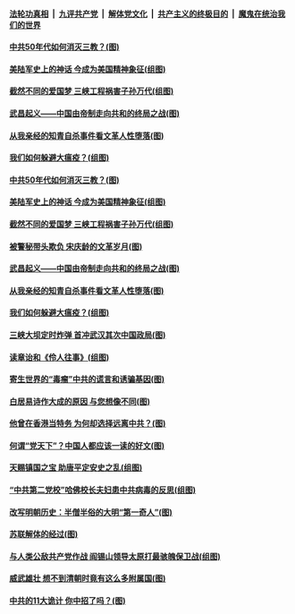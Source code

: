 ####  [法轮功真相](../../../../basic/blob/master/README.md?t=03302031) &nbsp;|&nbsp; [九评共产党](../../../../9ping.md/blob/master/README.md?t=03302031) &nbsp;|&nbsp; [解体党文化](../../../../jtdwh.md/blob/master/README.md?t=03302031)  &nbsp;|&nbsp; [共产主义的终极目的](../../../../gczydzjmd.md/blob/master/README.md?t=03302031) &nbsp;|&nbsp; [魔鬼在统治我们的世界](../../../../mgztzwmdsj.md/blob/master/README.md?t=03302031) 

#### [中共50年代如何消灭三教？(图)](../pages/p6/927595.md?t=03302031) 

#### [美陆军史上的神话 今成为美国精神象征(组图)](../pages/p6/919613.md?t=03302031) 

#### [截然不同的爱国梦 三峡工程祸害子孙万代(组图)](../pages/p6/927244.md?t=03302031) 

#### [武昌起义——中国由帝制走向共和的终局之战(图)](../pages/p6/927406.md?t=03302031) 

#### [从我亲经的知青自杀事件看文革人性堕落(图)](../pages/p6/927505.md?t=03302031) 

#### [我们如何躲避大瘟疫？(组图)](../pages/p6/927748.md?t=03302031) 

#### [中共50年代如何消灭三教？(图)](../pages/p6/927595.md?t=03302031) 

#### [美陆军史上的神话 今成为美国精神象征(组图)](../pages/p6/919613.md?t=03302031) 

#### [截然不同的爱国梦 三峡工程祸害子孙万代(组图)](../pages/p6/927244.md?t=03302031) 

#### [被警秘带头欺负 宋庆龄的文革岁月(图)](../pages/p6/927325.md?t=03302031) 

#### [武昌起义——中国由帝制走向共和的终局之战(图)](../pages/p6/927406.md?t=03302031) 

#### [从我亲经的知青自杀事件看文革人性堕落(图)](../pages/p6/927505.md?t=03302031) 

#### [我们如何躲避大瘟疫？(组图)](../pages/p6/927748.md?t=03302031) 

#### [三峡大坝定时炸弹 首冲武汉其次中国政局(图)](../pages/p6/927243.md?t=03302031) 

#### [读章诒和《伶人往事》(组图)](../pages/p6/927074.md?t=03302031) 

#### [寄生世界的“毒瘤”中共的谎言和诱骗基因(图)](../pages/p6/927034.md?t=03302031) 

#### [白居易诗作大成的原因 与您想像不同(图)](../pages/p6/927315.md?t=03302031) 

#### [他曾在香港当特务 为何却选择远离中共？(图)](../pages/p6/927267.md?t=03302031) 

#### [何谓“党天下”？中国人都应该一读的好文(图)](../pages/p6/927041.md?t=03302031) 

#### [天赐镇国之宝 助唐平定安史之乱(组图)](../pages/p6/927076.md?t=03302031) 

#### [“中共第二党校”哈佛校长夫妇患中共病毒的反思(组图)](../pages/p6/927475.md?t=03302031) 

#### [改写明朝历史：半僧半俗的大明“第一奇人”(图)](../pages/p6/926307.md?t=03302031) 

#### [苏联解体的经过(图)](../pages/p6/927201.md?t=03302031) 

#### [与人类公敌共产党作战 阎锡山领导太原打最骇魄保卫战(组图)](../pages/p6/926797.md?t=03302031) 

#### [威武雄壮 想不到清朝时竟有这么多附属国(图)](../pages/p6/927011.md?t=03302031) 

#### [中共的11大诡计 你中招了吗？(图)](../pages/p6/927038.md?t=03302031) 


